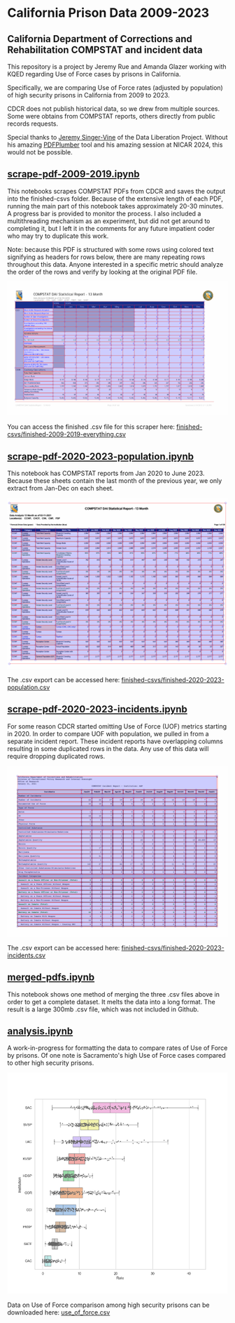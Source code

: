 # California Prison Data 2009-2023

## California Department of Corrections and Rehabilitation COMPSTAT and incident data

This repository is a project by Jeremy Rue and Amanda Glazer working with KQED regarding Use of Force cases by prisons in California.

Specifically, we are comparing Use of Force rates (adjusted by population) of high security prisons in California from 2009 to 2023. 

CDCR does not publish historical data, so we drew from multiple sources. Some were obtains from COMPSTAT reports, others directly from public records requests. 

Special thanks to [Jeremy Singer-Vine](https://www.jsvine.com/) of the Data Liberation Project. Without his amazing [PDFPlumber](https://github.com/jsvine/pdfplumber) tool and his amazing session at NICAR 2024, this would not be possible.


## [scrape-pdf-2009-2019.ipynb](scrape-pdf-2009-2019.ipynb)

This notebooks scrapes COMPSTAT PDFs from CDCR and saves the output into the finished-csvs folder. Because of the extensive length of each PDF, running the main part of this notebook takes approximately 20-30 minutes. A progress bar is provided to monitor the process. I also included a multithreading mechanism as an experiment, but did not get around to completing it, but I left it in the comments for any future impatient coder who may try to duplicate this work. 

Note: because this PDF is structured with some rows using colored text signifying as headers for rows below, there are many repeating rows throughout this data. Anyone interested in a specific metric should analyze the order of the rows and verify by looking at the original PDF file.

![Image showing sample PDF scraper grid](images/2009-2020-everything.png)

You can access the finished .csv file for this scraper here: [finished-csvs/finished-2009-2019-everything.csv](finished-csvs/finished-2009-2019-everything.csv)


## [scrape-pdf-2020-2023-population.ipynb](scrape-pdf-2020-2023-population.ipynb)

This notebook has COMPSTAT reports from Jan 2020 to June 2023. Because these sheets contain the last month of the previous year, we only extract from Jan-Dec on each sheet. 

![Image showing sample PDF scraper grid](images/2020-2023-population.png)

The .csv export can be accessed here: [finished-csvs/finished-2020-2023-population.csv](finished-csvs/finished-2020-2023-population.csv)


## [scrape-pdf-2020-2023-incidents.ipynb](scrape-pdf-2020-2023-incidents.ipynb)

For some reason CDCR started omitting Use of Force (UOF) metrics starting in 2020. In order to compare UOF with population, we pulled in from a separate incident report. These incident reports have overlapping columns resulting in some duplicated rows in the data. Any use of this data will require dropping duplicated rows. 

![Image showing sample PDF scraper grid](images/2020-2023-incidents.png)

The .csv export can be accessed here: [finished-csvs/finished-2020-2023-incidents.csv](finished-csvs/finished-2020-2023-incidents.csv)


## [merged-pdfs.ipynb](merged-pdfs.ipynb)

This notebook shows one method of merging the three .csv files above in order to get a complete dataset. It melts the data into a long format. The result is a large 300mb .csv file, which was not included in Github. 

## [analysis.ipynb](analysis.ipynb)

A work-in-progress for formatting the data to compare rates of Use of Force by prisons. Of one note is Sacramento's high Use of Force cases compared to other high security prisons.

![Box Plot showing Sacramento](images/output.png)

Data on Use of Force comparison among high security prisons can be downloaded here: [use_of_force.csv](analysis/use_of_force.csv)

